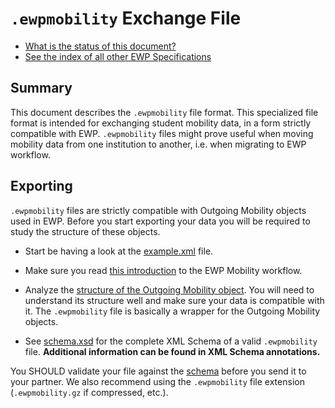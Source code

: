 `.ewpmobility` Exchange File
============================

* [What is the status of this document?][statuses]
* [See the index of all other EWP Specifications][develhub]


Summary
-------

This document describes the `.ewpmobility` file format. This specialized file
format is intended for exchanging student mobility data, in a form strictly
compatible with EWP. `.ewpmobility` files might prove useful when moving
mobility data from one institution to another, i.e. when migrating to EWP
workflow.


Exporting
---------

`.ewpmobility` files are strictly compatible with Outgoing Mobility objects
used in EWP. Before you start exporting your data you will be required to study
the structure of these objects.

 * Start be having a look at the [example.xml](example.xml) file.

 * Make sure you read [this introduction][mobility-workflow] to the EWP
   Mobility workflow.

 * Analyze the [structure of the Outgoing Mobility
   object](https://github.com/erasmus-without-paper/ewp-specs-api-mobilities/blob/master/response.xsd).
   You will need to understand its structure well and make sure your data is
   compatible with it. The `.ewpmobility` file is basically a wrapper for the
   Outgoing Mobility objects.

 * See [schema.xsd](schema.xsd) for the complete XML Schema of a valid
   `.ewpmobility` file. **Additional information can be found in XML Schema
   annotations.**

You SHOULD validate your file against the [schema](schema.xsd) before you send
it to your partner. We also recommend using the `.ewpmobility` file extension
(`.ewpmobility.gz` if compressed, etc.).


[develhub]: http://developers.erasmuswithoutpaper.eu/
[statuses]: https://github.com/erasmus-without-paper/ewp-specs-management#statuses
[registry-spec]: https://github.com/erasmus-without-paper/ewp-specs-api-registry
[discovery-api]: https://github.com/erasmus-without-paper/ewp-specs-api-discovery
[echo]: https://github.com/erasmus-without-paper/ewp-specs-api-echo
[error-handling]: https://github.com/erasmus-without-paper/ewp-specs-architecture#error-handling
[institutions-api]: https://github.com/erasmus-without-paper/ewp-specs-api-institutions
[mobility-workflow]: https://github.com/erasmus-without-paper/ewp-specs-mobility-flowcharts/tree/master#common-workflow
